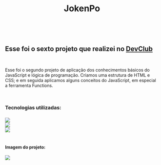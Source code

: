 <h1 align="center">JokenPo<h1>
  <br>
<h2>Esse foi o sexto projeto que realizei no <a href="https://rodolfomori.com.br/devclub">DevClub<a></h2>
  <br>
<p>Esse foi o segundo projeto de aplicação dos conhecimentos básicos do JavaScript e lógica de programação. Criamos uma estrutura de HTML e CSS; e em seguida aplicamos alguns conceitos do JavaScript, em especial a ferramenta Functions.<p>
  <br> 
<h3>Tecnologias utilizadas:<h3>
<img src="https://img.shields.io/badge/HTML5-E34F26?style=for-the-badge&logo=html5&logoColor=white">
  <br>
<img src="https://img.shields.io/badge/CSS3-1572B6?style=for-the-badge&logo=css3&logoColor=white">
  <br>
<img src="https://img.shields.io/badge/JavaScript-F7DF1E?style=for-the-badge&logo=javascript&logoColor=black">
  <br>
  <br>
<h4>Imagem do projeto:</h4>
<img src="https://github.com/Brucaraujo777/Projeto6-JokenPo/blob/main/Captura%20de%20tela%202023-09-01%20182602.jpg?raw=true">
  <br>
  <br>
